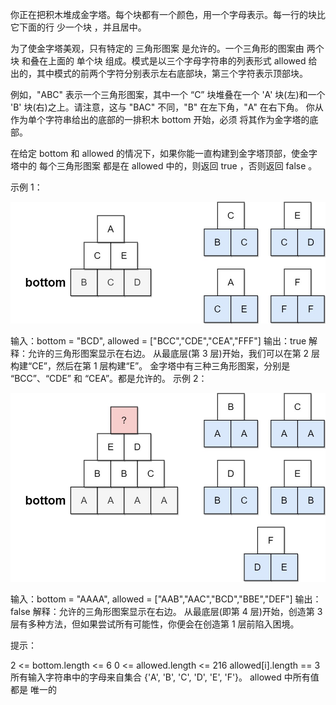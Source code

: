 你正在把积木堆成金字塔。每个块都有一个颜色，用一个字母表示。每一行的块比它下面的行 少一个块 ，并且居中。

为了使金字塔美观，只有特定的 三角形图案 是允许的。一个三角形的图案由 两个块 和叠在上面的 单个块 组成。模式是以三个字母字符串的列表形式
allowed 给出的，其中模式的前两个字符分别表示左右底部块，第三个字符表示顶部块。

例如，"ABC" 表示一个三角形图案，其中一个 “C” 块堆叠在一个 'A' 块(左)和一个 'B' 块(右)之上。请注意，这与 "BAC" 不同，"B"
在左下角，"A" 在右下角。
你从作为单个字符串给出的底部的一排积木 bottom 开始，必须 将其作为金字塔的底部。

在给定 bottom 和 allowed 的情况下，如果你能一直构建到金字塔顶部，使金字塔中的 每个三角形图案 都是在 allowed 中的，则返回
true ，否则返回 false 。

示例 1：

![img.png](img.png)

输入：bottom = "BCD", allowed = ["BCC","CDE","CEA","FFF"]
输出：true
解释：允许的三角形图案显示在右边。
从最底层(第 3 层)开始，我们可以在第 2 层构建“CE”，然后在第 1 层构建“E”。
金字塔中有三种三角形图案，分别是 “BCC”、“CDE” 和 “CEA”。都是允许的。
示例 2：

![img_1.png](img_1.png)

输入：bottom = "AAAA", allowed = ["AAB","AAC","BCD","BBE","DEF"]
输出：false
解释：允许的三角形图案显示在右边。
从最底层(即第 4 层)开始，创造第 3 层有多种方法，但如果尝试所有可能性，你便会在创造第 1 层前陷入困境。

提示：

2 <= bottom.length <= 6
0 <= allowed.length <= 216
allowed[i].length == 3
所有输入字符串中的字母来自集合 {'A', 'B', 'C', 'D', 'E', 'F'}。
allowed 中所有值都是 唯一的
